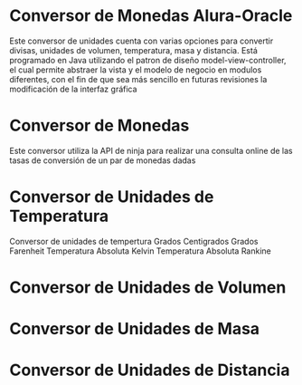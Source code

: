 # Conversor de Monedas Alura-Oracle

Este conversor de unidades cuenta con varias opciones para convertir divisas, unidades de volumen, temperatura, masa y distancia. Está programado en Java utilizando el patron de diseño model-view-controller, el cual permite abstraer la vista y el modelo de negocio en modulos diferentes, con el fin de que sea más sencillo en futuras revisiones la modificación de la interfaz gráfica


# Conversor de Monedas

Este conversor utiliza la API de ninja para realizar una consulta online de las tasas de conversión de un par de monedas dadas

# Conversor de Unidades de Temperatura
Conversor de unidades de tempertura
  Grados Centigrados
  Grados Farenheit
  Temperatura Absoluta Kelvin
  Temperatura Absoluta Rankine
# Conversor de Unidades de Volumen
# Conversor de Unidades de Masa
# Conversor de Unidades de Distancia
